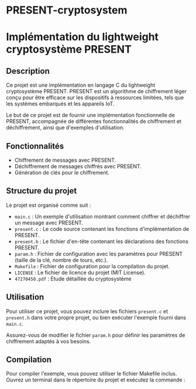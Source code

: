 # PRESENT-cryptosystem
# Implémentation du lightweight cryptosystème PRESENT


## Description

Ce projet est une implémentation en langage C du lightweight cryptosystème PRESENT. 
PRESENT est un algorithme de chiffrement léger conçu pour être efficace sur les dispositifs à ressources limitées, tels que les systèmes embarqués et les appareils IoT.

Le but de ce projet est de fournir une implémentation fonctionnelle de PRESENT, accompagnée de différentes fonctionnalités de chiffrement et déchiffrement, ainsi que d'exemples d'utilisation.

## Fonctionnalités

- Chiffrement de messages avec PRESENT.
- Déchiffrement de messages chiffrés avec PRESENT.
- Génération de clés pour le chiffrement.

## Structure du projet

Le projet est organisé comme suit :

- `main.c` : Un exemple d'utilisation montrant comment chiffrer et déchiffrer un message avec PRESENT.
- `present.c` : Le code source contenant les fonctions d'implémentation de PRESENT.
- `present.h` : Le fichier d'en-tête contenant les déclarations des fonctions PRESENT.
- `param.h` : Fichier de configuration avec les paramètres pour PRESENT (taille de la clé, nombre de tours, etc.).
- `Makefile` : Fichier de configuration pour la compilation du projet.
- `LICENSE` : Le fichier de licence du projet (MIT License).
- `47270450.pdf` : Etude détaillée du cryptosystème 

## Utilisation

Pour utiliser ce projet, vous pouvez inclure les fichiers `present.c` et `present.h` dans votre propre projet, ou bien exécuter l'exemple fourni dans `main.c`.

Assurez-vous de modifier le fichier `param.h` pour définir les paramètres de chiffrement adaptés à vos besoins.

## Compilation

Pour compiler l'exemple, vous pouvez utiliser le fichier Makefile inclus. Ouvrez un terminal dans le répertoire du projet et exécutez la commande :

